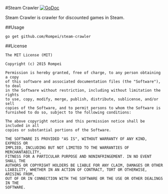 #Steam Crawler
[![GoDoc](https://godoc.org/github.com/Rompei/steam-crawler?status.png)](https://godoc.org/github.com/Rompei/steam-crawler)

Steam Crawler is crawler for discounted games in Steam.


##Usage

```
go get github.com/Rompei/steam-crawler
```

##License

```
The MIT License (MIT)

Copyright (c) 2015 Rompei

Permission is hereby granted, free of charge, to any person obtaining a copy
of this software and associated documentation files (the "Software"), to deal
in the Software without restriction, including without limitation the rights
to use, copy, modify, merge, publish, distribute, sublicense, and/or sell
copies of the Software, and to permit persons to whom the Software is
furnished to do so, subject to the following conditions:

The above copyright notice and this permission notice shall be included in all
copies or substantial portions of the Software.

THE SOFTWARE IS PROVIDED "AS IS", WITHOUT WARRANTY OF ANY KIND, EXPRESS OR
IMPLIED, INCLUDING BUT NOT LIMITED TO THE WARRANTIES OF MERCHANTABILITY,
FITNESS FOR A PARTICULAR PURPOSE AND NONINFRINGEMENT. IN NO EVENT SHALL THE
AUTHORS OR COPYRIGHT HOLDERS BE LIABLE FOR ANY CLAIM, DAMAGES OR OTHER
LIABILITY, WHETHER IN AN ACTION OF CONTRACT, TORT OR OTHERWISE, ARISING FROM,
OUT OF OR IN CONNECTION WITH THE SOFTWARE OR THE USE OR OTHER DEALINGS IN THE
SOFTWARE.
```
